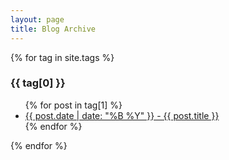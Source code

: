 ```yaml
---
layout: page
title: Blog Archive
---
```


{% for tag in site.tags %}
  <h3>{{ tag[0] }}</h3>
  <ul>
    {% for post in tag[1] %}
      <li><a href="/blog{{ post.url }}">{{ post.date | date: "%B %Y" }} - {{ post.title }}</a></li>
    {% endfor %}
  </ul>
{% endfor %}

